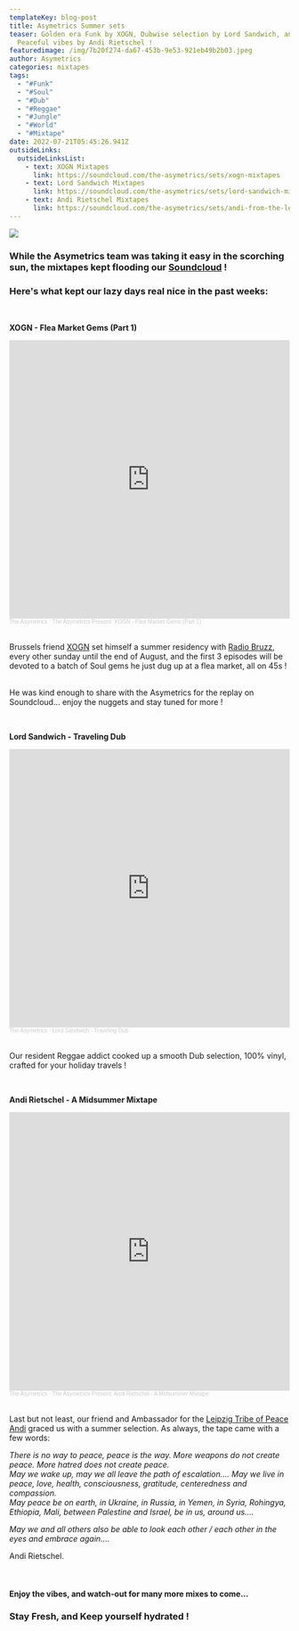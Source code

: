 ```yaml
---
templateKey: blog-post
title: Asymetrics Summer sets
teaser: Golden era Funk by XOGN, Dubwise selection by Lord Sandwich, and
  Peaceful vibes by Andi Rietschel !
featuredimage: /img/7b20f274-da67-453b-9e53-921eb49b2b03.jpeg
author: Asymetrics
categories: mixtapes
tags:
  - "#Funk"
  - "#Soul"
  - "#Dub"
  - "#Reggae"
  - "#Jungle"
  - "#World"
  - "#Mixtape"
date: 2022-07-21T05:45:26.941Z
outsideLinks:
  outsideLinksList:
    - text: XOGN Mixtapes
      link: https://soundcloud.com/the-asymetrics/sets/xogn-mixtapes
    - text: Lord Sandwich Mixtapes
      link: https://soundcloud.com/the-asymetrics/sets/lord-sandwich-mixtapes
    - text: Andi Rietschel Mixtapes
      link: https://soundcloud.com/the-asymetrics/sets/andi-from-the-leipzig-tribe-of
---
```

![](/img/7b20f274-da67-453b-9e53-921eb49b2b03.jpeg)

### While the Asymetrics team was taking it easy in the scorching sun, the mixtapes kept flooding our [Soundcloud](https://soundcloud.com/the-asymetrics) !

### Here's what kept our lazy days real nice in the past weeks:

<br>

**XOGN - Flea Market Gems (Part 1)**

<iframe width="100%" height="500" scrolling="no" frameborder="no" allow="autoplay" src="https://w.soundcloud.com/player/?url=https%3A//api.soundcloud.com/tracks/1303796593&color=%23ff5500&auto_play=false&hide_related=false&show_comments=true&show_user=true&show_reposts=false&show_teaser=true&visual=true"></iframe><div style="font-size: 10px; color: #cccccc;line-break: anywhere;word-break: normal;overflow: hidden;white-space: nowrap;text-overflow: ellipsis; font-family: Interstate,Lucida Grande,Lucida Sans Unicode,Lucida Sans,Garuda,Verdana,Tahoma,sans-serif;font-weight: 100;"><a href="https://soundcloud.com/the-asymetrics" title="The Asymetrics" target="_blank" style="color: #cccccc; text-decoration: none;">The Asymetrics</a> · <a href="https://soundcloud.com/the-asymetrics/the-asymetrics-present-xogn-flea-market-gemspart-1" title="The Asymetrics Present: XOGN - Flea Market Gems (Part 1)" target="_blank" style="color: #cccccc; text-decoration: none;">The Asymetrics Present: XOGN - Flea Market Gems (Part 1)</a></div>

<br>

Brussels friend [XOGN](https://theasymetrics.com/blog/xogn-mizik-la-s%C3%A9-s%C3%A8l-medikaman-nou-ni/) set himself a summer residency with [Radio Bruzz](www.bruzz.be/radio/dj-xogn), every other sunday until the end of August, and the first 3 episodes will be devoted to a batch of Soul gems he just dug up at a flea market, all on 45s !

\
He was kind enough to share with the Asymetrics for the replay on Soundcloud... enjoy the nuggets and stay tuned for more !

<br>

**Lord Sandwich - Traveling Dub**

<iframe width="100%" height="500" scrolling="no" frameborder="no" allow="autoplay" src="https://w.soundcloud.com/player/?url=https%3A//api.soundcloud.com/tracks/1306075738&color=%23ff5500&auto_play=false&hide_related=false&show_comments=true&show_user=true&show_reposts=false&show_teaser=true&visual=true"></iframe><div style="font-size: 10px; color: #cccccc;line-break: anywhere;word-break: normal;overflow: hidden;white-space: nowrap;text-overflow: ellipsis; font-family: Interstate,Lucida Grande,Lucida Sans Unicode,Lucida Sans,Garuda,Verdana,Tahoma,sans-serif;font-weight: 100;"><a href="https://soundcloud.com/the-asymetrics" title="The Asymetrics" target="_blank" style="color: #cccccc; text-decoration: none;">The Asymetrics</a> · <a href="https://soundcloud.com/the-asymetrics/lord-sandwich-traveling-dub" title="Lord Sandwich - Traveling Dub" target="_blank" style="color: #cccccc; text-decoration: none;">Lord Sandwich - Traveling Dub</a></div>

<br>

Our resident Reggae addict cooked up a smooth Dub selection, 100% vinyl, crafted for your holiday travels !

<br>

**Andi Rietschel - A Midsummer Mixtape**

<iframe width="100%" height="500" scrolling="no" frameborder="no" allow="autoplay" src="https://w.soundcloud.com/player/?url=https%3A//api.soundcloud.com/tracks/1294942474&color=%23ff5500&auto_play=false&hide_related=false&show_comments=true&show_user=true&show_reposts=false&show_teaser=true&visual=true"></iframe><div style="font-size: 10px; color: #cccccc;line-break: anywhere;word-break: normal;overflow: hidden;white-space: nowrap;text-overflow: ellipsis; font-family: Interstate,Lucida Grande,Lucida Sans Unicode,Lucida Sans,Garuda,Verdana,Tahoma,sans-serif;font-weight: 100;"><a href="https://soundcloud.com/the-asymetrics" title="The Asymetrics" target="_blank" style="color: #cccccc; text-decoration: none;">The Asymetrics</a> · <a href="https://soundcloud.com/the-asymetrics/the-asymetrics-present-andi-rietschel-a-midsummer-mixtape" title="The Asymetrics Present: Andi Rietschel  - A Midsummer Mixtape" target="_blank" style="color: #cccccc; text-decoration: none;">The Asymetrics Present: Andi Rietschel  - A Midsummer Mixtape</a></div>

<br>

Last but not least, our friend and Ambassador for the [Leipzig Tribe of Peace](https://andirietschel.wordpress.com/) [Andi](https://soundcloud.com/the-asymetrics/sets/andi-from-the-leipzig-tribe-of) graced us with a summer selection. As always, the tape came with a few words:

*There is no way to peace, peace is the way. More weapons do not create peace. More hatred does not create peace.*\
*May we wake up, may we all leave the path of escalation.... May we live in peace, love, health, consciousness, gratitude, centeredness and compassion.*\
*May peace be on earth, in Ukraine, in Russia, in Yemen, in Syria, Rohingya, Ethiopia, Mali, between Palestine and Israel, be in us, around us....*

*May we and all others also be able to look each other / each other in the eyes and embrace again....*

Andi Rietschel.

<br>



#### Enjoy the vibes, and watch-out for many more mixes to come...

### Stay Fresh, and Keep yourself hydrated !